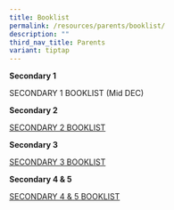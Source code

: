 ```yaml
---
title: Booklist
permalink: /resources/parents/booklist/
description: ""
third_nav_title: Parents
variant: tiptap
---
```

<p><strong>Secondary 1</strong>
</p>
<p>SECONDARY 1 BOOKLIST (Mid DEC)</p>
<p><strong>Secondary 2</strong>
</p>
<p><a href="/files/Booklist/2026bk/S2.pdf" rel="noopener noreferrer nofollow" target="_blank">SECONDARY 2 BOOKLIST </a>
</p>
<p><strong>Secondary 3</strong>
</p>
<p><a href="/files/Booklist/2026bk/S3.pdf" rel="noopener noreferrer nofollow" target="_blank">SECONDARY 3 BOOKLIST</a>
</p>
<p><strong>Secondary 4 &amp; 5</strong>
</p>
<p><a href="/files/Booklist/2026bk/S4_5.pdf" rel="noopener noreferrer nofollow" target="_blank">SECONDARY 4 &amp; 5 BOOKLIST</a> 
</p>
<p></p>
<p></p>
<p></p>